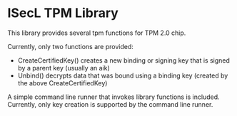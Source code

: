 # ISecL TPM Library

This library provides several tpm functions for TPM 2.0 chip.

Currently, only two functions are provided: 
 - CreateCertifiedKey() creates a new binding or signing key that is signed by a parent key (usually an aik)
 - Unbind() decrypts data that was bound using a binding key (created by the above CreateCertifiedKey)
 
A simple command line runner that invokes library functions is included. Currently, only key creation is supported by the command line runner.
